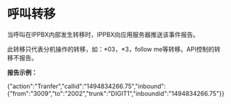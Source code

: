 # 呼叫转移

当呼叫在IPPBX内部发生转移时，IPPBX向应用服务器推送该事件报告。

此转移只代表分机操作的转移，如：\*03，\*3，follow me等转移。API控制的转移不报告。

**报告示例：**

{"action":"Tranfer","callid":"1494834266.75","inbound":{"from":"3009","to":"2002","trunk":"DIGIT1","inboundid":"1494834266.75"}}

